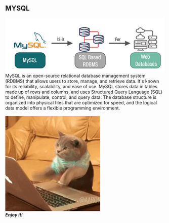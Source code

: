 ## MYSQL
![](SQL_desc...png) <br>
MySQL is an open-source relational database management system (RDBMS) that allows users to store, manage, and retrieve data. It's known for its reliability, scalability, and ease of use. 
MySQL stores data in tables made up of rows and columns, and uses Structured Query Language (SQL) to define, manipulate, control, and query data. The database structure is organized into physical files that are optimized for speed, and the logical data model offers a flexible programming environment.
<br><br>
![](2GU.gif)
<br>
***Enjoy it!***

